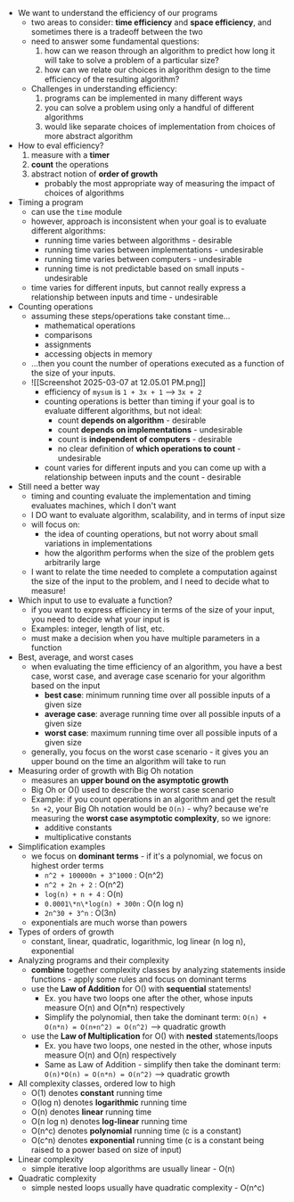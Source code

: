- We want to understand the efficiency of our programs
	- two areas to consider: **time efficiency** and **space efficiency**, and sometimes there is a tradeoff between the two
	- need to answer some fundamental questions:
		1. how can we reason through an algorithm to predict how long it will take to solve a problem of a particular size?
		2. how can we relate our choices in algorithm design to the time efficiency of the resulting algorithm?
	- Challenges in understanding efficiency:
		1. programs can be implemented in many different ways
		2. you can solve a problem using only a handful of different algorithms
		3. would like separate choices of implementation from choices of more abstract algorithm
- How to eval efficiency?
	1. measure with a **timer**
	2. **count** the operations
	3. abstract notion of **order of growth**
		- probably the most appropriate way of measuring the impact of choices of algorithms
- Timing a program
	- can use the `time` module
	- however, approach is inconsistent when your goal is to evaluate different algorithms:
		- running time varies between algorithms - desirable
		- running time varies between implementations - undesirable
		- running time varies between computers - undesirable
		- running time is not predictable based on small inputs - undesirable
	- time varies for different inputs, but cannot really express a relationship between inputs and time - undesirable
- Counting operations
	- assuming these steps/operations take constant time...
		- mathematical operations
		- comparisons
		- assignments
		- accessing objects in memory
	- ...then you count the number of operations executed as a function of the size of your inputs.
	- ![[Screenshot 2025-03-07 at 12.05.01 PM.png]]
		- efficiency of `mysum` is `1 + 3x + 1` --> `3x + 2`
		- counting operations is better than timing if your goal is to evaluate different algorithms, but not ideal:
			- count **depends on algorithm** - desirable
			- count **depends on implementations** - undesirable
			- count is **independent of computers** - desirable
			- no clear definition of **which operations to count** - undesirable
		- count varies for different inputs and you can come up with a relationship between inputs and the count - desirable
- Still need a better way
	- timing and counting evaluate the implementation and timing evaluates machines, which I don't want
	- I DO want to evaluate algorithm, scalability, and in terms of input size
	- will focus on:
		- the idea of counting operations, but not worry about small variations in implementations
		- how the algorithm performs when the size of the problem gets arbitrarily large
	- I want to relate the time needed to complete a computation against the size of the input to the problem, and I need to decide what to measure!
- Which input to use to evaluate a function?
	- if you want to express efficiency in terms of the size of your input, you need to decide what your input is
	- Examples: integer, length of list, etc.
	- must make a decision when you have multiple parameters in a function
- Best, average, and worst cases
	- when evaluating the time efficiency of an algorithm, you have a best case, worst case, and average case scenario for your algorithm based on the input
		- **best case**: minimum running time over all possible inputs of a given size
		- **average case**: average running time over all possible inputs of a given size
		- **worst case**: maximum running time over all possible inputs of a given size
	- generally, you focus on the worst case scenario - it gives you an upper bound on the time an algorithm will take to run
- Measuring order of growth with Big Oh notation
	- measures an **upper bound on the asymptotic growth**
	- Big Oh or O() used to describe the worst case scenario
	- Example: if you count operations in an algorithm and get the result `5n +2`, your Big Oh notation would be `O(n)` - why? because we're measuring the **worst case asymptotic complexity**, so we ignore:
		- additive constants
		- multiplicative constants
- Simplification examples
	- we focus on **dominant terms** -  if it's a polynomial, we focus on highest order terms
		- `n^2 + 100000n + 3^1000` : O(n^2)
		- `n^2 + 2n + 2` : O(n^2)
		- `log(n) + n + 4` : O(n)
		- `0.0001\*n\*log(n) + 300n` : O(n log n)
		- `2n^30 + 3^n` : O(3n)
	- exponentials are much worse than powers
- Types of orders of growth
	- constant, linear, quadratic, logarithmic, log linear (n log n), exponential
- Analyzing programs and their complexity
	- **combine** together complexity classes by analyzing statements inside functions - apply some rules and focus on dominant terms
	- use the **Law of Addition** for O() with **sequential** statements!
		- Ex. you have two loops one after the other, whose inputs measure O(n) and O(n\*n) respectively
		- Simplify the polynomial, then take the dominant term: `O(n) + O(n*n) = O(n+n^2) = O(n^2)` --> quadratic growth
	- use the **Law of Multiplication** for O() with **nested** statements/loops
		- Ex. you have two loops, one nested in the other, whose inputs measure O(n) and O(n) respectively
		- Same as Law of Addition - simplify then take the dominant term: `O(n)*O(n) = O(n*n) = O(n^2)` --> quadratic growth
- All complexity classes, ordered low to high
	- O(1) denotes **constant** running time
	- O(log n) denotes **logarithmic** running time
	- O(n) denotes **linear** running time
	- O(n log n) denotes **log-linear** running time
	- O(n^c) denotes **polynomial** running time (c is a constant)
	- O(c^n) denotes **exponential** running time (c is a constant being raised to a power based on size of input)
- Linear complexity
	- simple iterative loop algorithms are usually linear - O(n)
- Quadratic complexity
	- simple nested loops usually have quadratic complexity - O(n^c)